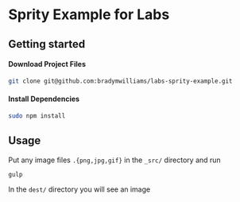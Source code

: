 Sprity Example for Labs
=======================

## Getting started 

#### Download Project Files
```sh
git clone git@github.com:bradymwilliams/labs-sprity-example.git
```

#### Install Dependencies
```sh
sudo npm install
```

## Usage
Put any image files `.{png,jpg,gif}` in the `_src/` directory and run

```sh
gulp
```

In the `dest/` directory you will see an image